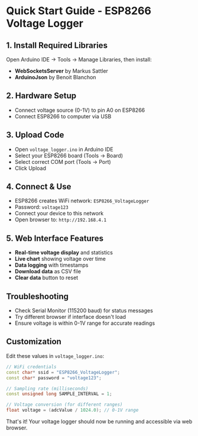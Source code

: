 # Quick Start Guide - ESP8266 Voltage Logger

## 1. Install Required Libraries
Open Arduino IDE → Tools → Manage Libraries, then install:
- **WebSocketsServer** by Markus Sattler
- **ArduinoJson** by Benoit Blanchon

## 2. Hardware Setup
- Connect voltage source (0-1V) to pin A0 on ESP8266
- Connect ESP8266 to computer via USB

## 3. Upload Code
- Open `voltage_logger.ino` in Arduino IDE
- Select your ESP8266 board (Tools → Board)
- Select correct COM port (Tools → Port) 
- Click Upload

## 4. Connect & Use
- ESP8266 creates WiFi network: `ESP8266_VoltageLogger`
- Password: `voltage123`
- Connect your device to this network
- Open browser to: `http://192.168.4.1`

## 5. Web Interface Features
- **Real-time voltage display** and statistics
- **Live chart** showing voltage over time
- **Data logging** with timestamps
- **Download data** as CSV file
- **Clear data** button to reset

## Troubleshooting
- Check Serial Monitor (115200 baud) for status messages
- Try different browser if interface doesn't load
- Ensure voltage is within 0-1V range for accurate readings

## Customization
Edit these values in `voltage_logger.ino`:
```cpp
// WiFi credentials
const char* ssid = "ESP8266_VoltageLogger";
const char* password = "voltage123";

// Sampling rate (milliseconds)
const unsigned long SAMPLE_INTERVAL = 1;

// Voltage conversion (for different ranges)
float voltage = (adcValue / 1024.0); // 0-1V range
```

That's it! Your voltage logger should now be running and accessible via web browser.
